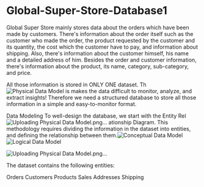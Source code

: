 # Global-Super-Store-Database1
Global Super Store mainly stores data about the orders which have been made by customers. There's information about the order itself such as the customer who made the order, the product requested by the customer and its quantity, the cost which the customer have to pay, and information about shipping. Also, there's information about the customer himself, his name and a detailed address of him. Besides the order and customer information, there's information about the product, its name, category, sub-category, and price.

All those information is stored in ONLY ONE dataset. Th![Physical Data Model](https://github.com/johantbueno/Global-Super-Store-Database1/assets/109690188/c7c48992-880a-44dc-bb03-7bc183686f1b)
is makes the data difficult to monitor, analyze, and extract insights! Therefore we need a structured database to store all those information in a simple and easy-to-monitor format.

Data Modeling
To well-design the database, we start with the Entity Rel![Uploading Physical Data Model.png…]()
ationship Diagram. This methodology requires dividing the information in the dataset into entities, and defining the relationship between them.![Conceptual Data Model](https://github.com/johantbueno/Global-Super-Store-Database1/assets/109690188/8f05ed16-ff0b-4fe2-af24-fd4550c130e8)
![Logical Data Model](https://github.com/johantbueno/Global-Super-Store-Database1/assets/109690188/ee856f20-238c-460e-9788-963d7331eade)


![Uploading Physical Data Model.png…]()



The dataset contains the following entities:

Orders
Customers
Products
Sales
Addresses
Shipping
